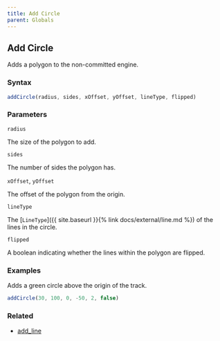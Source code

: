 ```yaml
---
title: Add Circle
parent: Globals
---
```


## Add Circle

Adds a polygon to the non-committed engine.

### Syntax

```js
addCircle(radius, sides, xOffset, yOffset, lineType, flipped)
```

### Parameters

`radius`

The size of the polygon to add.

`sides`

The number of sides the polygon has.

`xOffset`, `yOffset`

The offset of the polygon from the origin.

`lineType`

The [`LineType`]({{ site.baseurl }}{% link docs/external/line.md %}) of the lines in the circle.

`flipped`

A boolean indicating whether the lines within the polygon are flipped.

### Examples

Adds a green circle above the origin of the track.

```js
addCircle(30, 100, 0, -50, 2, false)
```

### Related

- [add_line](./add_line.md)
